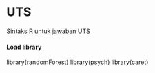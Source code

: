 # UTS
Sintaks R untuk jawaban UTS

#### Load library
library(randomForest)
library(psych)
library(caret)
